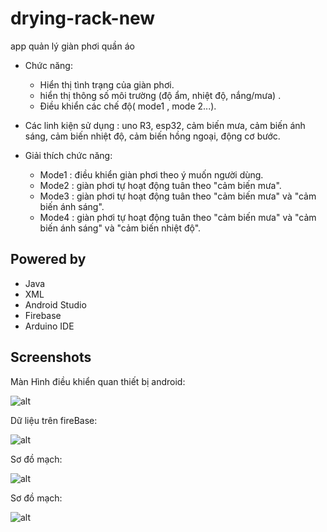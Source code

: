 # drying-rack-new
app quản lý giàn phơi quần áo

- Chức năng:
  + Hiển thị tình trạng của giàn phơi.
  + hiển thị thông số môi trường (độ ẩm, nhiệt độ, nắng/mưa) .
  + Điều khiển các chế độ( mode1 , mode 2...).

- Các linh kiện sử dụng : uno R3, esp32, cảm biến mưa, cảm biến ánh sáng, cảm biến nhiệt độ, cảm biến hồng ngoại, động cơ bước.

- Giải thích chức năng:
  + Mode1 : điều khiển giàn phơi theo ý muốn người dùng.
  + Mode2 : giàn phơi tự hoạt động tuân theo "cảm biến mưa".
  + Mode3 : giàn phơi tự hoạt động tuân theo "cảm biến mưa" và "cảm biến ánh sáng".
  + Mode4 : giàn phơi tự hoạt động tuân theo "cảm biến mưa" và "cảm biến ánh sáng" và "cảm biến nhiệt độ".
  
## Powered by
-  Java
-  XML
-  Android Studio
- Firebase
- Arduino IDE


## Screenshots

Màn Hình điều khiển quan thiết bị android:

![alt](https://github.com/QuangDuong-BN/DE5/blob/main/manHinh.jpg)

Dữ liệu trên fireBase:

![alt](https://github.com/QuangDuong-BN/DE5/blob/main/firebase.png)

Sơ đồ mạch:

![alt](https://github.com/QuangDuong-BN/DE5/blob/main/so%20do%20mach.png)

Sơ đồ mạch:

![alt](https://github.com/QuangDuong-BN/DE5/blob/main/so%20do%20mach%202.png)


